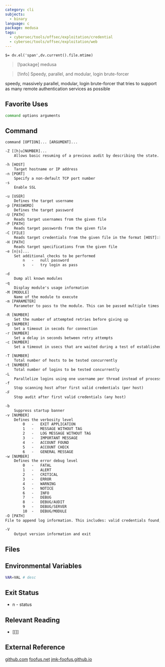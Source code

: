 ```yaml
---
category: cli
subjects:
  - binary
language: c
package: medusa
tags:
  - cybersec/tools/offsec/exploitation/credential
  - cybersec/tools/offsec/exploitation/web
---
```


`$= dv.el('span',dv.current().file.mtime)`
> [!package] medusa

> [!info] Speedy, parallel, and modular, login brute-forcer

speedy, massively parallel, modular, login brute-forcer that tries to support as many remote authentication services as possible

## Favorite Uses
```sh
command options arguments
```

## Command
```txt
command [OPTION]... [ARGUMENT]...

-Z [[h|u]NUMBER]...
	Allows basic resuming of a previous audit by describing the state. Presenting a host number indicates to bruteforce from that foward, and preceding it by another host describes its partially completition. Users follow the same structure, but must be contained inside a host specification

-h [HOST]
	Target hostname or IP address
-n [PORT]
	Specify a non-default TCP port number
-s
	Enable SSL

-u [USER]
	Defines the target username
-p [PASSWORD]
	Defines the target password
-U [PATH]	
	Reads target usernames from the given file
-P [PATH]
	Reads target passwords from the given file
-C [FILE]
	Reads target credentials from the given file in the format [HOST]:[USER]:[PASSWORD] or USER:ID:LM:NTLM::: for PwDump files. Parameters can be ommited from the file and recieved from global parameters.
-H [PATH]
	Reads target specifications from the given file 
-e [n|s]...
	Set additional checks to be performed
		n	-	null password
		s	-	try login as pass

-d
	Dump all known modules
-q
	Display module's usage information
-M [MODULE]
	Name of the module to execute
-m [PARAMETER]
	Parameter to pass to the module. This can be passed multiple times

-R [NUMBER]
	Set the number of attempted retries before giving up
-g [NUMBER]
	Set a timeout in secods for connection
-r [NUMBER]
	Set a delay in seconds between retry attempts
-c [NUMBER]
	Set a timeout in usecs that are waited during a test of established network sockets

-T [NUMBER]
	Total number of hosts to be tested concurrently
-t [NUMBER]
	Total number of logins to be tested concurrently
-L
	Parallelize logins using one username per thread instead of processing the entire username before proceeding
-f
	Stop scanning host after first valid credentials (per host)
-F
	Stop audit after first valid credentials (any host)

-b
	Suppress startup banner
-v [NUMBER]
	Defines the verbosity level
		0	-	EXIT APPLICATION
		1	-	MESSAGE WITHOUT TAG
		2	-	LOG MESSAGE WITHOUT TAG
		3	-	IMPORTANT MESSAGE
		4	-	ACCOUNT FOUND
		5	-	ACCOUNT CHECK
		6	-	GENERAL MESSAGE
-w [NUMBER]
	Defines the error debug level
		0	-	FATAL
		1	-	ALERT
		2	-	CRITICAL
		3	-	ERROR
		4	-	WARNING
		5	-	NOTICE
		6	-	INFO
		7	-	DEBUG
		8	-	DEBUG/AUDIT
		9	-	DEBUG/SERVER
		10	-	DEBUG/MODULE
-O [PATH]
File to append log information. This includes: valid credentials found, unknown errors, start and stop times of an audit, audit calling parameters

-V
	Output version information and exit
```

## Files


## Environmental Variables
```bash
VAR=VAL # desc
```


## Exit Status
- n - status

## Relevant Reading
- [[]]

## External Reference
[github.com](https://github.com/jmk-foofus/medusa)
[foofus.net](http://foofus.net/?page_id=51)
[jmk-foofus.github.io](https://jmk-foofus.github.io/medusa/medusa.html)